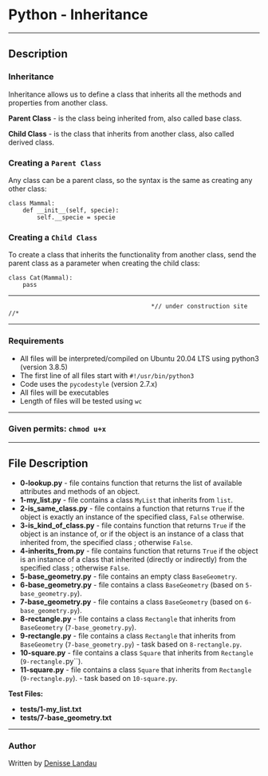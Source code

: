 # Python - Inheritance

---

## Description

### Inheritance

Inheritance allows us to define a class that inherits all the methods and properties from another class.

**Parent Class** - is the class being inherited from, also called base class.

**Child Class** - is the class that inherits from another class, also called derived class.

### Creating a ``Parent Class``
Any class can be a parent class, so the syntax is the same as creating any other class:

    class Mammal:
        def __init__(self, specie):
            self.__specie = specie

### Creating a ``Child Class``
To create a class that inherits the functionality from another class, send the parent class as a parameter when creating the child class:

    class Cat(Mammal):
        pass
---

                                            *// under construction site //*

---
### Requirements

- All files will be interpreted/compiled on Ubuntu 20.04 LTS using python3 (version 3.8.5)
- The first line of all files start with ``#!/usr/bin/python3``
- Code uses the ``pycodestyle`` (version 2.7.x)
- All files will be executables
- Length of files will be tested using ``wc``

---

### Given permits: ``chmod u+x``

---

## File Description

- **0-lookup.py** - file contains function that returns the list of available attributes and methods of an object.
- **1-my_list.py** - file contains a class ``MyList`` that inherits from ``list``.
- **2-is_same_class.py** - file contains a function that returns ``True`` if the object is exactly an instance of the specified class, ``False`` otherwise.
- **3-is_kind_of_class.py** - file contains function that returns ``True`` if the object is an instance of, or if the object is an instance of a class that inherited from, the specified class ; otherwise ``False``.
- **4-inherits_from.py** - file contains function that returns ``True`` if the object is an instance of a class that inherited (directly or indirectly) from the specified class ; otherwise ``False``.
- **5-base_geometry.py** - file contains an empty class ``BaseGeometry``.
- **6-base_geometry.py** - file contains a class ``BaseGeometry`` (based on ``5-base_geometry.py``).
- **7-base_geometry.py** - file contains a class ``BaseGeometry`` (based on ``6-base_geometry.py``).
- **8-rectangle.py** - file contains a class ``Rectangle`` that inherits from ``BaseGeometry`` (``7-base_geometry.py``).
- **9-rectangle.py** - file contains a class ``Rectangle`` that inherits from ``BaseGeometry`` (``7-base_geometry.py``) - task based on ``8-rectangle.py``.
- **10-square.py** - file contains a class ``Square`` that inherits from ``Rectangle`` (``9-rectangle.``py``).
- **11-square.py** - file contains a class ``Square`` that inherits from ``Rectangle`` (``9-rectangle.py``). - task based on ``10-square.py``.

**Test Files:**

- **tests/1-my_list.txt**
- **tests/7-base_geometry.txt**

---
### Author

Written by [Denisse Landau](https://www.linkedin.com/in/denisselandau/ "Denisse Landau")